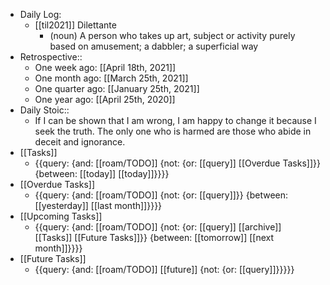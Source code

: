 - Daily Log:
    - [[til2021]] Dilettante
        - (noun) A person who takes up art, subject or activity purely based on amusement; a dabbler; a superficial way
- Retrospective::
    - One week ago: [[April 18th, 2021]]
    - One month ago: [[March 25th, 2021]]
    - One quarter ago: [[January 25th, 2021]]
    - One year ago: [[April 25th, 2020]]
- Daily Stoic::
    - If I can be shown that I am wrong, I am happy to change it because I seek the truth. The only one who is harmed are those who abide in deceit and ignorance.
- [[Tasks]]
    - {{query: {and: [[roam/TODO]] {not: {or: [[query]] [[Overdue Tasks]]}} {between: [[today]] [[today]]}}}}
- [[Overdue Tasks]]
    - {{query: {and: [[roam/TODO]] {not: {or: [[query]]}} {between: [[yesterday]] [[last month]]}}}}
- [[Upcoming Tasks]]
    - {{query: {and: [[roam/TODO]] {not: {or: [[query]] [[archive]] [[Tasks]] [[Future Tasks]]}} {between: [[tomorrow]] [[next month]]}}}}
- [[Future Tasks]]
    - {{query: {and: [[roam/TODO]] [[future]] {not: {or: [[query]]}}}}}
